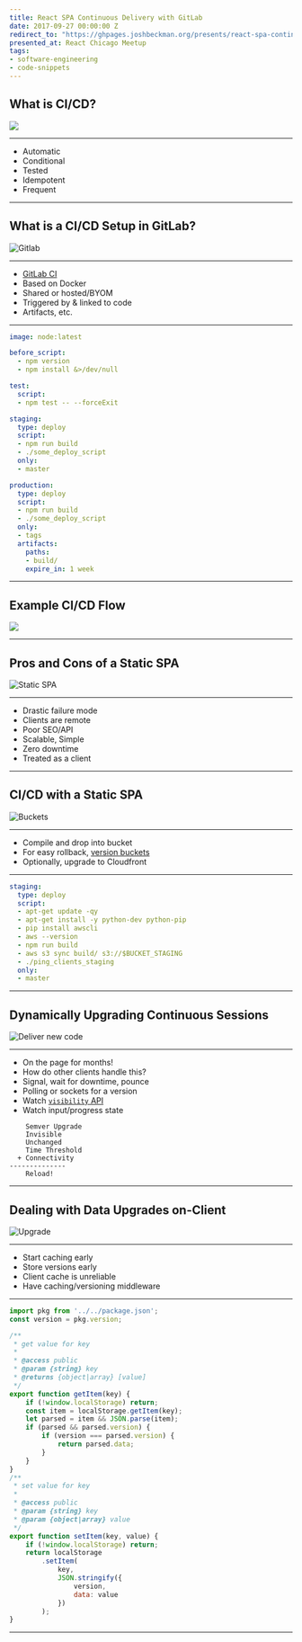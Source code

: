 ```yaml
---
title: React SPA Continuous Delivery with GitLab
date: 2017-09-27 00:00:00 Z
redirect_to: "https://ghpages.joshbeckman.org/presents/react-spa-continuous-delivery"
presented_at: React Chicago Meetup
tags:
- software-engineering
- code-snippets
---
```


## What is CI/CD?

![](https://media1.giphy.com/media/ZAX620EH7wRpe/giphy.gif)

---

- Automatic
- Conditional
- Tested
- Idempotent
- Frequent

---

## What is a CI/CD Setup in GitLab?

![Gitlab](https://media.giphy.com/media/xsE65jaPsUKUo/giphy-downsized.gif)

---

- [GitLab CI](https://about.gitlab.com/features/gitlab-ci-cd/)
- Based on Docker
- Shared or hosted/BYOM
- Triggered by & linked to code
- Artifacts, etc.

---

~~~yaml
image: node:latest

before_script:
  - npm version
  - npm install &>/dev/null

test:
  script:
  - npm test -- --forceExit

staging:
  type: deploy
  script:
  - npm run build
  - ./some_deploy_script
  only:
  - master

production:
  type: deploy
  script:
  - npm run build
  - ./some_deploy_script
  only:
  - tags
  artifacts:
    paths:
    - build/
    expire_in: 1 week
~~~

---

## Example CI/CD Flow

![](https://www.dropbox.com/s/c6hzylx1mfoul5d/ci_cd.svg?raw=1)

---

## Pros and Cons of a Static SPA

![Static SPA](https://media.giphy.com/media/Vfie0DJryAde8/giphy-downsized.gif)

---

- Drastic failure mode
- Clients are remote
- Poor SEO/API
- Scalable, Simple
- Zero downtime
- Treated as a client

---

## CI/CD with a Static SPA

![Buckets](https://media.giphy.com/media/NupBpyol6gaiY/giphy-tumblr.gif)

---

- Compile and drop into bucket
- For easy rollback, [version buckets](http://docs.aws.amazon.com/AmazonS3/latest/dev/Versioning.html)
- Optionally, upgrade to Cloudfront

---

~~~yaml
staging:
  type: deploy
  script:
  - apt-get update -qy
  - apt-get install -y python-dev python-pip
  - pip install awscli
  - aws --version
  - npm run build
  - aws s3 sync build/ s3://$BUCKET_STAGING
  - ./ping_clients_staging
  only:
  - master
~~~

---

## Dynamically Upgrading Continuous Sessions

![Deliver new code](https://media.giphy.com/media/r2MkQEOe7niGk/giphy-downsized.gif)

---

- On the page for months!
- How do other clients handle this?
- Signal, wait for downtime, pounce
- Polling or sockets for a version
- Watch [`visibility` API](https://developer.mozilla.org/en-US/docs/Web/API/Page_Visibility_API)
- Watch input/progress state

~~~
    Semver Upgrade
    Invisible
    Unchanged
    Time Threshold
  + Connectivity
--------------
    Reload!
~~~

---

## Dealing with Data Upgrades on-Client

![Upgrade](https://media.giphy.com/media/uBQNLeszLtiNO/giphy-downsized.gif)

---

- Start caching early
- Store versions early
- Client cache is unreliable
- Have caching/versioning middleware

---

~~~js
import pkg from '../../package.json';
const version = pkg.version;

/**
 * get value for key
 *
 * @access public
 * @param {string} key
 * @returns {object|array} [value]
 */
export function getItem(key) {
    if (!window.localStorage) return;
    const item = localStorage.getItem(key);
    let parsed = item && JSON.parse(item);
    if (parsed && parsed.version) {
        if (version === parsed.version) {
            return parsed.data;
        }
    }
}
/**
 * set value for key
 *
 * @access public
 * @param {string} key
 * @param {object|array} value
 */
export function setItem(key, value) {
    if (!window.localStorage) return;
    return localStorage
        .setItem(
            key,
            JSON.stringify({
                version,
                data: value
            })
        );
}
~~~

---
